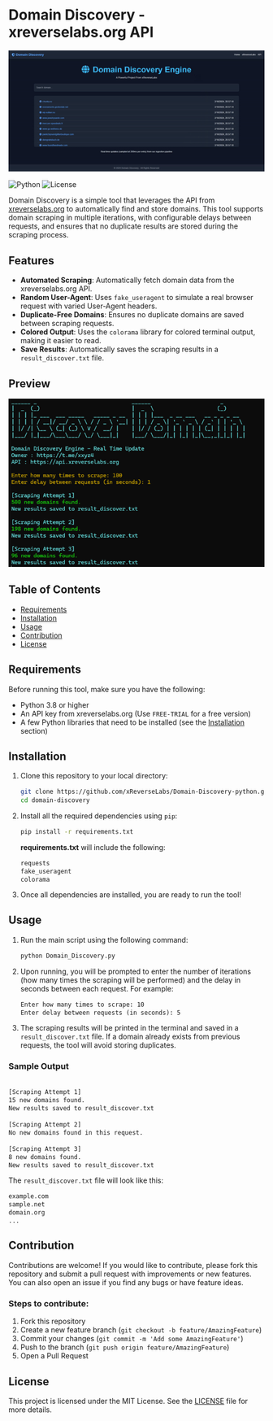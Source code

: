 
# Domain Discovery - xreverselabs.org API

![server](https://raw.githubusercontent.com/xReverseLabs/Domain-Discovery-python/refs/heads/main/img/server.gif)

![Python](https://img.shields.io/badge/python-3.8%2B-blue.svg)
![License](https://img.shields.io/badge/license-MIT-green.svg)

Domain Discovery is a simple tool that leverages the API from [xreverselabs.org](https://xreverselabs.org) to automatically find and store domains. This tool supports domain scraping in multiple iterations, with configurable delays between requests, and ensures that no duplicate results are stored during the scraping process.

## Features
- **Automated Scraping**: Automatically fetch domain data from the xreverselabs.org API.
- **Random User-Agent**: Uses `fake_useragent` to simulate a real browser request with varied User-Agent headers.
- **Duplicate-Free Domains**: Ensures no duplicate domains are saved between scraping requests.
- **Colored Output**: Uses the `colorama` library for colored terminal output, making it easier to read.
- **Save Results**: Automatically saves the scraping results in a `result_discover.txt` file.

## Preview

![preview](https://raw.githubusercontent.com/xReverseLabs/Domain-Discovery-python/refs/heads/main/img/preview.png)

## Table of Contents
- [Requirements](#requirements)
- [Installation](#installation)
- [Usage](#usage)
- [Contribution](#contribution)
- [License](#license)

## Requirements

Before running this tool, make sure you have the following:
- Python 3.8 or higher
- An API key from xreverselabs.org (Use `FREE-TRIAL` for a free version)
- A few Python libraries that need to be installed (see the [Installation](#installation) section)

## Installation

1. Clone this repository to your local directory:

    ```bash
    git clone https://github.com/xReverseLabs/Domain-Discovery-python.git
    cd domain-discovery
    ```

2. Install all the required dependencies using `pip`:

    ```bash
    pip install -r requirements.txt
    ```

    **requirements.txt** will include the following:
    ```text
    requests
    fake_useragent
    colorama
    ```

3. Once all dependencies are installed, you are ready to run the tool!

## Usage

1. Run the main script using the following command:

    ```bash
    python Domain_Discovery.py
    ```

2. Upon running, you will be prompted to enter the number of iterations (how many times the scraping will be performed) and the delay in seconds between each request. For example:

    ```
    Enter how many times to scrape: 10
    Enter delay between requests (in seconds): 5
    ```

3. The scraping results will be printed in the terminal and saved in a `result_discover.txt` file. If a domain already exists from previous requests, the tool will avoid storing duplicates.

### Sample Output

```

[Scraping Attempt 1]
15 new domains found.
New results saved to result_discover.txt

[Scraping Attempt 2]
No new domains found in this request.

[Scraping Attempt 3]
8 new domains found.
New results saved to result_discover.txt
```

The `result_discover.txt` file will look like this:
```
example.com
sample.net
domain.org
...
```

## Contribution

Contributions are welcome! If you would like to contribute, please fork this repository and submit a pull request with improvements or new features. You can also open an issue if you find any bugs or have feature ideas.

### Steps to contribute:
1. Fork this repository
2. Create a new feature branch (`git checkout -b feature/AmazingFeature`)
3. Commit your changes (`git commit -m 'Add some AmazingFeature'`)
4. Push to the branch (`git push origin feature/AmazingFeature`)
5. Open a Pull Request

## License

This project is licensed under the MIT License. See the [LICENSE](LICENSE) file for more details.


